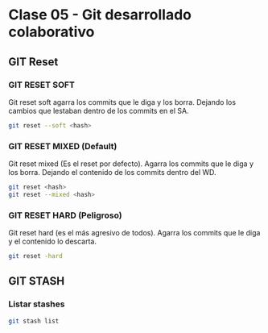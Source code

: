 # Clase 05 - Git desarrollado colaborativo

## GIT Reset

### GIT RESET SOFT
Git reset soft agarra los commits que le diga y los borra. Dejando los cambios que lestaban dentro de los commits en el SA.

```sh
git reset --soft <hash>
```

### GIT RESET MIXED (Default)
Git reset mixed (Es el reset por defecto). Agarra los commits que le diga y los borra. Dejando el contenido de los commits dentro del WD.

```sh
git reset <hash>
git reset --mixed <hash>
```

### GIT RESET HARD (Peligroso)
Git reset hard (es el más agresivo de todos). Agarra los commits que le diga y el contenido lo descarta.

```sh
git reset -hard
```

## GIT STASH

### Listar stashes

```sh
git stash list
```